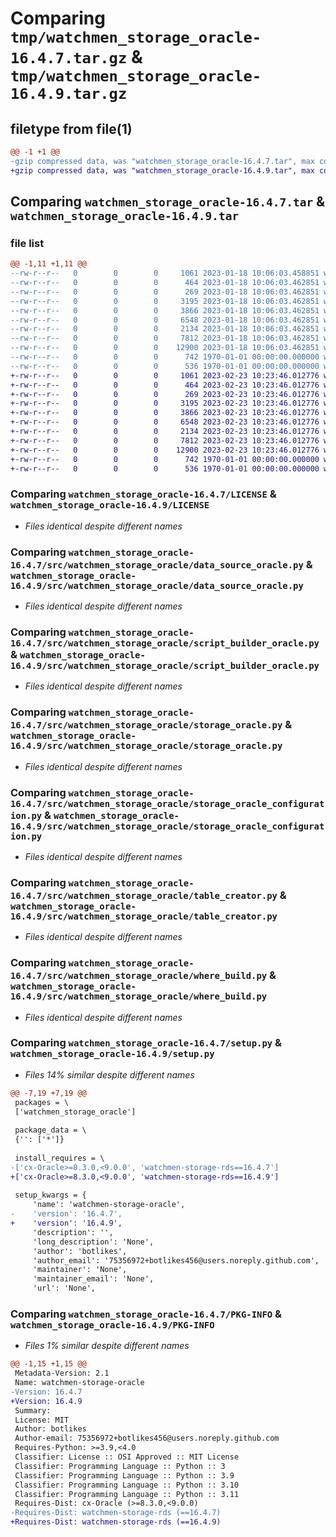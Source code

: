 # Comparing `tmp/watchmen_storage_oracle-16.4.7.tar.gz` & `tmp/watchmen_storage_oracle-16.4.9.tar.gz`

## filetype from file(1)

```diff
@@ -1 +1 @@
-gzip compressed data, was "watchmen_storage_oracle-16.4.7.tar", max compression
+gzip compressed data, was "watchmen_storage_oracle-16.4.9.tar", max compression
```

## Comparing `watchmen_storage_oracle-16.4.7.tar` & `watchmen_storage_oracle-16.4.9.tar`

### file list

```diff
@@ -1,11 +1,11 @@
--rw-r--r--   0        0        0     1061 2023-01-18 10:06:03.458851 watchmen_storage_oracle-16.4.7/LICENSE
--rw-r--r--   0        0        0      464 2023-01-18 10:06:03.462851 watchmen_storage_oracle-16.4.7/pyproject.toml
--rw-r--r--   0        0        0      269 2023-01-18 10:06:03.462851 watchmen_storage_oracle-16.4.7/src/watchmen_storage_oracle/__init__.py
--rw-r--r--   0        0        0     3195 2023-01-18 10:06:03.462851 watchmen_storage_oracle-16.4.7/src/watchmen_storage_oracle/data_source_oracle.py
--rw-r--r--   0        0        0     3866 2023-01-18 10:06:03.462851 watchmen_storage_oracle-16.4.7/src/watchmen_storage_oracle/script_builder_oracle.py
--rw-r--r--   0        0        0     6548 2023-01-18 10:06:03.462851 watchmen_storage_oracle-16.4.7/src/watchmen_storage_oracle/storage_oracle.py
--rw-r--r--   0        0        0     2134 2023-01-18 10:06:03.462851 watchmen_storage_oracle-16.4.7/src/watchmen_storage_oracle/storage_oracle_configuration.py
--rw-r--r--   0        0        0     7812 2023-01-18 10:06:03.462851 watchmen_storage_oracle-16.4.7/src/watchmen_storage_oracle/table_creator.py
--rw-r--r--   0        0        0    12900 2023-01-18 10:06:03.462851 watchmen_storage_oracle-16.4.7/src/watchmen_storage_oracle/where_build.py
--rw-r--r--   0        0        0      742 1970-01-01 00:00:00.000000 watchmen_storage_oracle-16.4.7/setup.py
--rw-r--r--   0        0        0      536 1970-01-01 00:00:00.000000 watchmen_storage_oracle-16.4.7/PKG-INFO
+-rw-r--r--   0        0        0     1061 2023-02-23 10:23:46.012776 watchmen_storage_oracle-16.4.9/LICENSE
+-rw-r--r--   0        0        0      464 2023-02-23 10:23:46.012776 watchmen_storage_oracle-16.4.9/pyproject.toml
+-rw-r--r--   0        0        0      269 2023-02-23 10:23:46.012776 watchmen_storage_oracle-16.4.9/src/watchmen_storage_oracle/__init__.py
+-rw-r--r--   0        0        0     3195 2023-02-23 10:23:46.012776 watchmen_storage_oracle-16.4.9/src/watchmen_storage_oracle/data_source_oracle.py
+-rw-r--r--   0        0        0     3866 2023-02-23 10:23:46.012776 watchmen_storage_oracle-16.4.9/src/watchmen_storage_oracle/script_builder_oracle.py
+-rw-r--r--   0        0        0     6548 2023-02-23 10:23:46.012776 watchmen_storage_oracle-16.4.9/src/watchmen_storage_oracle/storage_oracle.py
+-rw-r--r--   0        0        0     2134 2023-02-23 10:23:46.012776 watchmen_storage_oracle-16.4.9/src/watchmen_storage_oracle/storage_oracle_configuration.py
+-rw-r--r--   0        0        0     7812 2023-02-23 10:23:46.012776 watchmen_storage_oracle-16.4.9/src/watchmen_storage_oracle/table_creator.py
+-rw-r--r--   0        0        0    12900 2023-02-23 10:23:46.012776 watchmen_storage_oracle-16.4.9/src/watchmen_storage_oracle/where_build.py
+-rw-r--r--   0        0        0      742 1970-01-01 00:00:00.000000 watchmen_storage_oracle-16.4.9/setup.py
+-rw-r--r--   0        0        0      536 1970-01-01 00:00:00.000000 watchmen_storage_oracle-16.4.9/PKG-INFO
```

### Comparing `watchmen_storage_oracle-16.4.7/LICENSE` & `watchmen_storage_oracle-16.4.9/LICENSE`

 * *Files identical despite different names*

### Comparing `watchmen_storage_oracle-16.4.7/src/watchmen_storage_oracle/data_source_oracle.py` & `watchmen_storage_oracle-16.4.9/src/watchmen_storage_oracle/data_source_oracle.py`

 * *Files identical despite different names*

### Comparing `watchmen_storage_oracle-16.4.7/src/watchmen_storage_oracle/script_builder_oracle.py` & `watchmen_storage_oracle-16.4.9/src/watchmen_storage_oracle/script_builder_oracle.py`

 * *Files identical despite different names*

### Comparing `watchmen_storage_oracle-16.4.7/src/watchmen_storage_oracle/storage_oracle.py` & `watchmen_storage_oracle-16.4.9/src/watchmen_storage_oracle/storage_oracle.py`

 * *Files identical despite different names*

### Comparing `watchmen_storage_oracle-16.4.7/src/watchmen_storage_oracle/storage_oracle_configuration.py` & `watchmen_storage_oracle-16.4.9/src/watchmen_storage_oracle/storage_oracle_configuration.py`

 * *Files identical despite different names*

### Comparing `watchmen_storage_oracle-16.4.7/src/watchmen_storage_oracle/table_creator.py` & `watchmen_storage_oracle-16.4.9/src/watchmen_storage_oracle/table_creator.py`

 * *Files identical despite different names*

### Comparing `watchmen_storage_oracle-16.4.7/src/watchmen_storage_oracle/where_build.py` & `watchmen_storage_oracle-16.4.9/src/watchmen_storage_oracle/where_build.py`

 * *Files identical despite different names*

### Comparing `watchmen_storage_oracle-16.4.7/setup.py` & `watchmen_storage_oracle-16.4.9/setup.py`

 * *Files 14% similar despite different names*

```diff
@@ -7,19 +7,19 @@
 packages = \
 ['watchmen_storage_oracle']
 
 package_data = \
 {'': ['*']}
 
 install_requires = \
-['cx-Oracle>=8.3.0,<9.0.0', 'watchmen-storage-rds==16.4.7']
+['cx-Oracle>=8.3.0,<9.0.0', 'watchmen-storage-rds==16.4.9']
 
 setup_kwargs = {
     'name': 'watchmen-storage-oracle',
-    'version': '16.4.7',
+    'version': '16.4.9',
     'description': '',
     'long_description': 'None',
     'author': 'botlikes',
     'author_email': '75356972+botlikes456@users.noreply.github.com',
     'maintainer': 'None',
     'maintainer_email': 'None',
     'url': 'None',
```

### Comparing `watchmen_storage_oracle-16.4.7/PKG-INFO` & `watchmen_storage_oracle-16.4.9/PKG-INFO`

 * *Files 1% similar despite different names*

```diff
@@ -1,15 +1,15 @@
 Metadata-Version: 2.1
 Name: watchmen-storage-oracle
-Version: 16.4.7
+Version: 16.4.9
 Summary: 
 License: MIT
 Author: botlikes
 Author-email: 75356972+botlikes456@users.noreply.github.com
 Requires-Python: >=3.9,<4.0
 Classifier: License :: OSI Approved :: MIT License
 Classifier: Programming Language :: Python :: 3
 Classifier: Programming Language :: Python :: 3.9
 Classifier: Programming Language :: Python :: 3.10
 Classifier: Programming Language :: Python :: 3.11
 Requires-Dist: cx-Oracle (>=8.3.0,<9.0.0)
-Requires-Dist: watchmen-storage-rds (==16.4.7)
+Requires-Dist: watchmen-storage-rds (==16.4.9)
```

